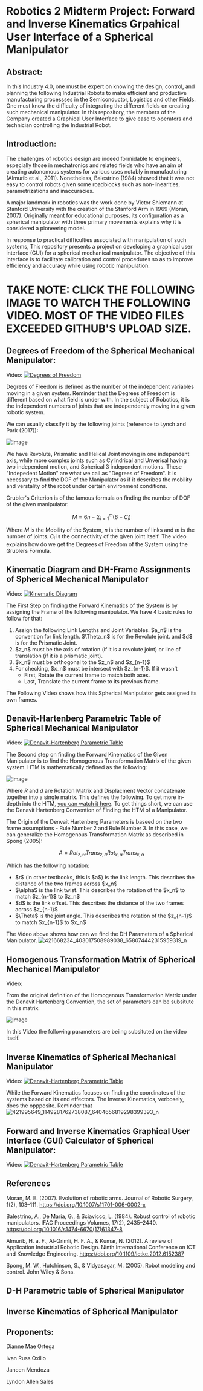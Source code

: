 # Robotics 2 Midterm Project: Forward and Inverse Kinematics Grpahical User Interface of a Spherical Manipulator

## Abstract:
  In this Industry 4.0, one must be expert on knowing the design, control, and planning the following
  Industrial Robots to make efficient and productive manufacturing processses in the Semiconductor, Logistics
  and other Fields. One must know the difficulty of integrating the different fields on creating such mechanical
  manipulator. In this repository, the members of the Company created a Graphical User Interface to give ease to
  operators and technician controlling the Industrial Robot. 
## Introduction:

  The challenges of robotics design are indeed formidable to engineers, especially those in mechatronics 
  and related fields who have an aim of creating autonomous systems for various uses notably in manufacturing 
  (Almurib et al., 2011). Nonetheless, Balestrino (1984) showed that it was not easy to control robots given 
  some roadblocks such as non-linearities, parametrizations and inaccuracies. 

  A major landmark in robotics was the work done by Victor Shiemann at Stanford University with the creation 
  of the Stanford Arm in 1969 (Moran, 2007). Originally meant for educational purposes, its configuration as 
  a spherical manipulator with three primary movements explains why it is considered a pioneering model. 

  In response to practical difficulties associated with manipulation of such systems, This repository presents 
  a project on developing a graphical user interface (GUI) for a spherical mechanical manipulator. 
  The objective of this interface is to facilitate calibration and control procedures so as to improve 
  efficiency and accuracy while using robotic manipulation. 

# TAKE NOTE: CLICK THE FOLLOWING IMAGE TO WATCH THE FOLLOWING VIDEO. MOST OF THE VIDEO FILES EXCEEDED GITHUB'S UPLOAD SIZE.

## Degrees of Freedom of the Spherical Mechanical Manipulator:

Video:
[![Degrees of Freedom](https://i.ytimg.com/vi/J21eMrKu4F8/maxresdefault.jpg)](https://youtu.be/J21eMrKu4F8)

Degrees of Freedom is defined as the number of the independent variables moving in a given system. Reminder that the Degrees
of Freedom is different based on what field is under with. In the subject of Robotics, it is the independent numbers of joints
that are independently moving in a given robotic system. 

We can usually classify it by the following joints (reference to Lynch and Park (2017)):

![image](https://github.com/leandawnleandawn/Robotics2_FK-IK_Group12_Spherical_2024/assets/83767299/918d7f1e-3161-4ae2-b9a7-545ca3b511f5)

We have Revolute, Prismatic and Helical Joint moving in one independent axis, while more complex joints such as Cylindrical and Unverisal having 
two independent motion, and Spherical 3 independent motions. These "Indepedent Motion" are what we call as "Degrees of Freedom". It is necessary
to find the DOF of the Manipulator as if it describes the mobility and verstality of the robot under certain environment conditions.

Grubler's Criterion is of the famous formula on finding the number of DOF of the given manipulator:

$$M = 6n - \Sigma^{m}_{i=1}(6-C_i)$$

Where $M$ is the Mobility of the System, $n$ is the number of links and $m$ is the number of joints. $C_i$ is the connectivity of the given joint itself.
The video explains how do we get the Degrees of Freedom of the System using the Grublers Formula.

## Kinematic Diagram and DH-Frame Assignments of Spherical Mechanical Manipulator
Video:
[![Kinematic Diagram](https://i.ytimg.com/vi/7ie01cTN80Y/maxresdefault.jpg)](https://youtu.be/7ie01cTN80Y)

The First Step on finding the Forward Kinematics of the System is by assigning the Frame of the following manipulator. We have 4 basic rules to follow for that:

<ol>
  <li>Assign the following Link Lengths and Joint Variables. $a_n$ is the convention for link length. $\Theta_n$ is for the Revolute joint. and $d$ is for the Prismatic Joint.</li>
  <li>$z_n$ must be the axis of rotation (if it is a revolute joint) or line of translation (if it is a prismatic joint).</li>
  <li>$x_n$ must be orthogonal to the $z_n$ and $z_{n-1}$</li>
  <li>For checking, $x_n$ must be intersect with $z_{n-1}$. If it wasn't<ul>
    <li>First, Rotate the current frame to match both axes.</li>
    <li>Last, Translate the current frame to its previous frame.</li>
  </ul></li>
</ol>

The Following Video shows how this Spherical Manipulator gets assigned its own frames.

## Denavit-Hartenberg Parametric Table of Spherical Mechanical Manipulator
Video:
[![Denavit-Hartenberg Parametric Table](https://i.ytimg.com/vi/AdVCETLDfT8/maxresdefault.jpg)](https://youtu.be/AdVCETLDfT8)

The Second step on finding the Forward Kinematics of the Given Manipulator is to find the Homogenous Transformation Matrix
of the given system. HTM is mathematically defined as the following:

![image](https://github.com/leandawnleandawn/Robotics2_FK-IK_Group12_Spherical_2024/assets/83767299/4b47744e-e6ee-484a-8960-ab094259ce2e)

Where $R$ and $d$ are Rotation Matrix and Displacment Vector concatenate together into a single matrix. This defines the following.
To get more in-depth into the HTM, [you can watch it here](https://www.youtube.com/watch?v=4Y1_y9DI_Hw). To get things short, we can use the 
Denavit Hartenberg Convention of Finding the HTM of a Manipulator.

The Origin of the Denvait Hartenberg Parameters is baseed on the two frame assumptions - Rule Number 2 and Rule Number 3. In this case, we 
can generalize the Homogenous Transformation Matrix as described in Spong (2005):

$$A = Rot_{z,\Theta}Trans_{z,d}Rot_{x,\alpha}Trans_{x,\alpha}$$

Which has the following notation:
<ul>
  <li>$r$ (in other textbooks, this is $a$) is the link length. This describes the distance of the two frames across $x_n$</li>
  <li>$\alpha$ is the link twist. This describes the rotation of the $x_n$ to match $z_{n-1}$ to $z_n$</li>
  <li>$d$ is the link offset. This describes the distance of the two frames across $z_{n-1}$</li>
  <li>$\Theta$ is the joint angle. This describes the rotation of the $z_{n-1}$ to match $x_{n-1}$ to $x_n$</li>
</ul>

The Video above shows how can we find the DH Parameters of a Spherical Manipulator.
![421668234_403017508989038_658074442315959319_n](https://github.com/leandawnleandawn/Robotics2_FK-IK_Group12_Spherical_2024/assets/157699815/008f5e5c-eb10-42e5-ae67-f461739e19a0)

## Homogenous Transformation Matrix of Spherical Mechanical Manipulator
Video:

From the original definition of the Homogenous Transformation Matrix under the Denavit Hartenberg Convention, the set of parameters can be subsitute
in this matrix:

![image](https://github.com/leandawnleandawn/Robotics2_FK-IK_Group12_Spherical_2024/assets/83767299/4badcfc0-a7f2-469d-aea8-d40275d1b1e9)

In this Video the following parameters are beiing subsituted on the video itself.

$$$$
## Inverse Kinematics of Spherical Mechanical Manipulator
Video:
[![Denavit-Hartenberg Parametric Table](https://i.ytimg.com/vi/VUPBvH8MFUk/maxresdefault.jpg)](https://youtu.be/VUPBvH8MFUk)

While the Forward Kinematics focuses on finding the coordinates of the systems based on its end effectors. The Inverse Kinematics, verbosely, does the oppposite.
Reminder that 
![421995649_1149281762738087_6404656819298399393_n](https://github.com/leandawnleandawn/Robotics2_FK-IK_Group12_Spherical_2024/assets/157699815/811c303b-9367-422e-a1a8-efcbe1089e5e)

## Forward and Inverse Kinematics Graphical User Interface (GUI) Calculator of Spherical Manipulator:
Video:
[![Denavit-Hartenberg Parametric Table](https://i.ytimg.com/vi/ImiuId-Wszk/maxresdefault.jpg)](https://youtu.be/ImiuId-Wszk)
## References
 Moran, M. E. (2007). Evolution of robotic arms. Journal of Robotic Surgery, 1(2), 103–111. https://doi.org/10.1007/s11701-006-0002-x
 
 Balestrino, A., De Maria, G., & Sciavicco, L. (1984). Robust control of robotic manipulators. IFAC Proceedings Volumes, 17(2), 2435–2440. https://doi.org/10.1016/s1474-6670(17)61347-8
 
 Almurib, H. a. F., Al-Qrimli, H. F. A., & Kumar, N. (2012). A review of Application Industrial Robotic Design. Ninth International Conference on ICT and Knowledge Engineering. https://doi.org/10.1109/ictke.2012.6152387

 Spong, M. W., Hutchinson, S., & Vidyasagar, M. (2005). Robot modeling and control. John Wiley & Sons.
 
## D-H Parametric table of Spherical Manipulator

## Inverse Kinematics of Spherical Manipulator



## Proponents:

 Dianne Mae Ortega
 
 Ivan Russ Oxillo
 
 Jancen Mendoza
 
 Lyndon Allen Sales
